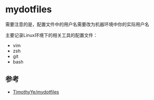 # mydotfiles

需要注意的是，配置文件中的用户名需要改为机器环境中你的实际用户名

主要记录Linux环境下的相关工具的配置文件：
- vim
- zsh
- git
- bash

## 参考

- [TimothyYe/mydotfiles](https://github.com/TimothyYe/mydotfiles)
